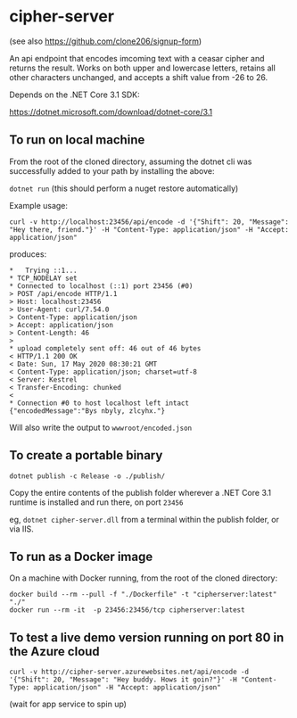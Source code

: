 # cipher-server

(see also https://github.com/clone206/signup-form)

An api endpoint that encodes imcoming text with a ceasar cipher and returns the result. Works on both upper and lowercase letters, retains all other characters unchanged, and accepts a shift value from -26 to 26.

Depends on the .NET Core 3.1 SDK:

https://dotnet.microsoft.com/download/dotnet-core/3.1

## To run on local machine
From the root of the cloned directory, assuming the dotnet cli was successfully added to your path by installing the above:

`dotnet run` (this should perform a nuget restore automatically)

Example usage:

`curl -v http://localhost:23456/api/encode -d '{"Shift": 20, "Message": "Hey there, friend."}' -H "Content-Type: application/json" -H "Accept: application/json"`

produces:

```
*   Trying ::1...
* TCP_NODELAY set
* Connected to localhost (::1) port 23456 (#0)
> POST /api/encode HTTP/1.1
> Host: localhost:23456
> User-Agent: curl/7.54.0
> Content-Type: application/json
> Accept: application/json
> Content-Length: 46
>
* upload completely sent off: 46 out of 46 bytes
< HTTP/1.1 200 OK
< Date: Sun, 17 May 2020 08:30:21 GMT
< Content-Type: application/json; charset=utf-8
< Server: Kestrel
< Transfer-Encoding: chunked
<
* Connection #0 to host localhost left intact
{"encodedMessage":"Bys nbyly, zlcyhx."}
```

Will also write the output to `wwwroot/encoded.json`

## To create a portable binary
`dotnet publish -c Release -o ./publish/`

Copy the entire contents of the publish folder wherever a .NET Core 3.1 runtime is installed and run there, on port `23456`

eg, `dotnet cipher-server.dll` from a terminal within the publish folder, or via IIS.

## To run as a Docker image
On a machine with Docker running, from the root of the cloned directory:

```
docker build --rm --pull -f "./Dockerfile" -t "cipherserver:latest" "./"
docker run --rm -it  -p 23456:23456/tcp cipherserver:latest
```

## To test a live demo version running on port 80 in the Azure cloud
`curl -v http://cipher-server.azurewebsites.net/api/encode -d '{"Shift": 20, "Message": "Hey buddy. Hows it goin?"}' -H "Content-Type: application/json" -H "Accept: application/json"`

(wait for app service to spin up)
